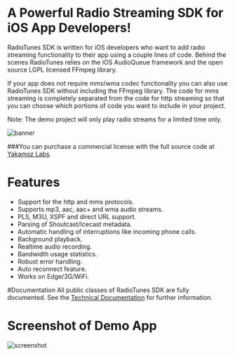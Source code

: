 A Powerful Radio Streaming SDK for iOS App Developers!
===

RadioTunes SDK is written for iOS developers who want to add radio streaming functionality to their app using a couple lines of code. Behind the scenes RadioTunes relies on the iOS AudioQueue framework and the open source LGPL licensed FFmpeg library.

If your app does not require mms/wma codec functionality you can also use RadioTunes SDK without including the FFmpeg library. The code for mms streaming is completely separated from the code for http streaming so that you can choose which portions of code you want to include in your project.

Note: The demo project will only play radio streams for a limited time only.

![banner](http://dl.dropbox.com/u/1413757/RadioTunes/banner.png)

###You can purchase a commercial license with the full source code at [Yakamoz Labs](http://yakamozlabs.com).

# Features

- Support for the http and mms protocols.
- Supports mp3, aac, aac+ and wma audio streams.
- PLS, M3U, XSPF and direct URL support.
- Parsing of Shoutcast/Icecast metadata.
- Automatic handling of interruptions like incoming phone calls.
- Background playback.
- Realtime audio recording.
- Bandwidth usage statistics.
- Robust error handling.
- Auto reconnect feature.
- Works on Edge/3G/WiFi.

#Documentation
All public classes of RadioTunes SDK are fully documented. See the [Technical Documentation](http://yakamozlabs.com/static/radiotunes/index.html) for further information.


# Screenshot of Demo App

![screenshot](http://dl.dropbox.com/u/1413757/RadioTunes/screenshot.png)
